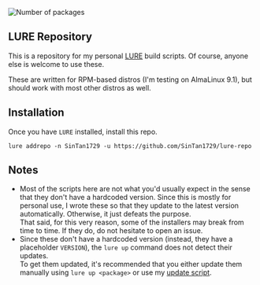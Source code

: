 ![Number of packages](https://img.shields.io/github/directory-file-count/SinTan1729/lure-repo?label=number%20of%20packages&type=dir)
## LURE Repository

This is a repository for my personal [LURE](https://github.com/Arsen6331/lure) build scripts. Of course, anyone else is welcome to use these.

These are written for RPM-based distros (I'm testing on AlmaLinux 9.1), but should work with most other distros as well.

## Installation
Once you have `LURE` installed, install this repo.
```
lure addrepo -n SinTan1729 -u https://github.com/SinTan1729/lure-repo
```

## Notes
- Most of the scripts here are not what you'd usually expect in the sense that they don't have a hardcoded version. Since this is mostly for personal use, I wrote these so that they update to the latest version automatically. Otherwise, it just defeats the purpose. \
That said, for this very reason, some of the installers may break from time to time. If they do, do not hesitate to open an issue.
- Since these don't have a hardcoded version (instead, they have a placeholder `VERSION`), the `lure up` command does not detect their updates. \
To get them updated, it's recommended that you either update them manually using `lure up <package>` or use my [update script](https://github.com/SinTan1729/random/blob/main/lure-update.sh).
